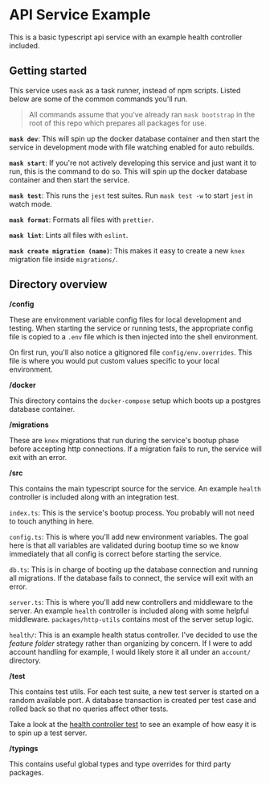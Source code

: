 # API Service Example


This is a basic typescript api service with an example health controller included.





## Getting started

This service uses `mask` as a task runner, instead of npm scripts. Listed below are some of the common commands you'll run.

> All commands assume that you've already ran `mask bootstrap` in the root of this repo which prepares all packages for use.

**`mask dev`**: This will spin up the docker database container and then start the service in development mode with file watching enabled for auto rebuilds.

**`mask start`**: If you're not actively developing this service and just want it to run, this is the command to do so. This will spin up the docker database container and then start the service.

**`mask test`**: This runs the `jest` test suites. Run `mask test -w` to start `jest` in watch mode.

**`mask format`**: Formats all files with `prettier`.

**`mask lint`**: Lints all files with `eslint`.

**`mask create migration (name)`**: This makes it easy to create a new `knex` migration file inside `migrations/`.





## Directory overview

**/config**

These are environment variable config files for local development and testing. When starting the service or running tests, the appropriate config file is copied to a `.env` file which is then injected into the shell environment.

On first run, you'll also notice a gitignored file `config/env.overrides`. This file is where you would put custom values specific to your local environment.

**/docker**

This directory contains the `docker-compose` setup which boots up a postgres database container.

**/migrations**

These are `knex` migrations that run during the service's bootup phase before accepting http connections. If a migration fails to run, the service will exit with an error.

**/src**

This contains the main typescript source for the service. An example `health` controller is included along with an integration test.

`index.ts`: This is the service's bootup process. You probably will not need to touch anything in here.

`config.ts`: This is where you'll add new environment variables. The goal here is that all variables are validated during bootup time so we know immediately that all config is correct before starting the service.

`db.ts`: This is in charge of booting up the database connection and running all migrations. If the database fails to connect, the service will exit with an error.

`server.ts`: This is where you'll add new controllers and middleware to the server. An example `health` controller is included along with some helpful middleware. `packages/http-utils` contains most of the server setup logic.

`health/`: This is an example health status controller. I've decided to use the *feature folder* strategy rather than organizing by concern. If I were to add account handling for example, I would likely store it all under an `account/` directory.

**/test**

This contains test utils. For each test suite, a new test server is started on a random available port. A database transaction is created per test case and rolled back so that no queries affect other tests.

Take a look at the [health controller test](./src/health/test/controller.test.ts) to see an example of how easy it is to spin up a test server.

**/typings**

This contains useful global types and type overrides for third party packages.
